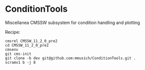 # ConditionTools
Miscellanea CMSSW subsystem for condition handling and plotting

Recipe:
```
cmsrel CMSSW_11_2_0_pre2
cd CMSSW_11_2_0_pre2
cmsenv
git cms-init
git clone -b dev git@github.com:mmusich/ConditionTools.git .
scramv1 b -j 8
```
